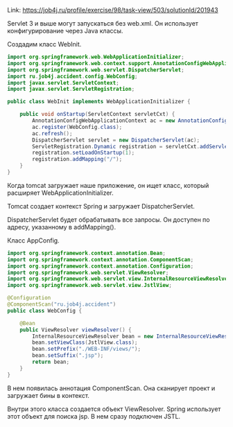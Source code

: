 Link: https://job4j.ru/profile/exercise/98/task-view/503/solutionId/201943

Servlet 3 и выше могут запускаться без web.xml. Он использует конфигурирование через Java классы.

Создадим класс WebInit.

```java
import org.springframework.web.WebApplicationInitializer;
import org.springframework.web.context.support.AnnotationConfigWebApplicationContext;
import org.springframework.web.servlet.DispatcherServlet;
import ru.job4j.accident.config.WebConfig;
import javax.servlet.ServletContext;
import javax.servlet.ServletRegistration;

public class WebInit implements WebApplicationInitializer {

    public void onStartup(ServletContext servletCxt) {
        AnnotationConfigWebApplicationContext ac = new AnnotationConfigWebApplicationContext();
        ac.register(WebConfig.class);
        ac.refresh();
        DispatcherServlet servlet = new DispatcherServlet(ac);
        ServletRegistration.Dynamic registration = servletCxt.addServlet("app", servlet);
        registration.setLoadOnStartup(1);
        registration.addMapping("/");
    }
}
```
Когда tomcat загружает наше приложение, он ищет класс, который расширяет WebApplicationInitializer.

Tomcat создает контекст Spring и загружает DispatcherServlet.

DispatcherServlet будет обрабатывать все запросы. Он доступен по адресу, указанному в addMapping().

Класс AppConfig.

```java
import org.springframework.context.annotation.Bean;
import org.springframework.context.annotation.ComponentScan;
import org.springframework.context.annotation.Configuration;
import org.springframework.web.servlet.ViewResolver;
import org.springframework.web.servlet.view.InternalResourceViewResolver;
import org.springframework.web.servlet.view.JstlView;

@Configuration
@ComponentScan("ru.job4j.accident")
public class WebConfig {

    @Bean
    public ViewResolver viewResolver() {
        InternalResourceViewResolver bean = new InternalResourceViewResolver();
        bean.setViewClass(JstlView.class);
        bean.setPrefix("./WEB-INF/views/");
        bean.setSuffix(".jsp");
        return bean;
    }
}
```
В нем появилась аннотация ComponentScan. Она сканирует проект и загружает бины в контекст.

Внутри этого класса создается объект ViewResolver. Spring использует этот объект для поиска jsp. В нем сразу подключен JSTL.
